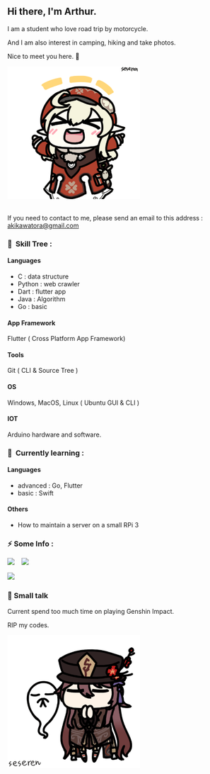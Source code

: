 ## Hi there, I'm Arthur.
I am a student who love road trip by motorcycle.

And I am also interest in camping, hiking and take photos.

Nice to meet you here. 👋

<img src="./source/可莉2.gif" width="300" heigth="300">

<br>
<br>

If you need to contact to me, please send an email to this address : akikawatora@gmail.com

<!--
#### 🔭 I’m currently working on ...

+ APPs
    + 一起聽歌
    + AI星爆氣流斬合成器
    + 簡單記帳
    + 簡單投票
+ Pygame
    + 小恐龍對戰
+ and so on... -->


### 🌱&nbsp;&nbsp;Skill Tree :

#### Languages
* C : data structure
* Python : web crawler
* Dart : flutter app
* Java : Algorithm
* Go : basic

#### App Framework
Flutter ( Cross Platform App Framework)
#### Tools
Git ( CLI & Source Tree )
#### OS
Windows, MacOS, Linux ( Ubuntu GUI & CLI )
#### IOT
Arduino hardware and software.


### 🤔&nbsp;&nbsp;Currently learning :

#### Languages

* advanced : Go, Flutter
* basic : Swift

#### Others
* How to maintain a server on a small RPi 3




<!-- <img src="./source/go.png" width="20" heigth="20">
<img src="./source/python.png" width="30" heigth="30">
<img src="./source/dash.png" width="30" heigth="30"> -->

### ⚡ Some Info :

[![](https://github-readme-stats.vercel.app/api/top-langs/?username=Tora0615&count_private=true&layout=compact&theme=calm)](https://github-readme-stats.vercel.app/api/top-langs/?username=Tora0615&count_private=true&layout=compact&theme=calm) <html>&nbsp;&nbsp;</html> ![](https://github.githubassets.com/images/mona-loading.gif)

<!--
<img src="./source/可莉1.gif" width="150">
-->

[![](https://github-readme-stats.vercel.app/api?username=Tora0615&count_private=true&show_icons=true&theme=calm)](https://github.com/anuraghazra/github-readme-stats)

### 💬 Small talk
Current spend too much time on playing Genshin Impact.

RIP my codes.

<img src="./source/胡桃4.gif" width="300">




<!--
**Tora0615/Tora0615** is a ✨ _special_ ✨ repository because its `README.md` (this file) appears on your GitHub profile.

Here are some ideas to get you started:

- 🔭 I’m currently working on ...
- 🌱 I’m currently learning ...
- 👯 I’m looking to collaborate on ...
- 🤔 I’m looking for help with ...
- 💬 Ask me about ...
- 📫 How to reach me: ...
- 😄 Pronouns: ...
- ⚡ Fun fact: ...
-->
